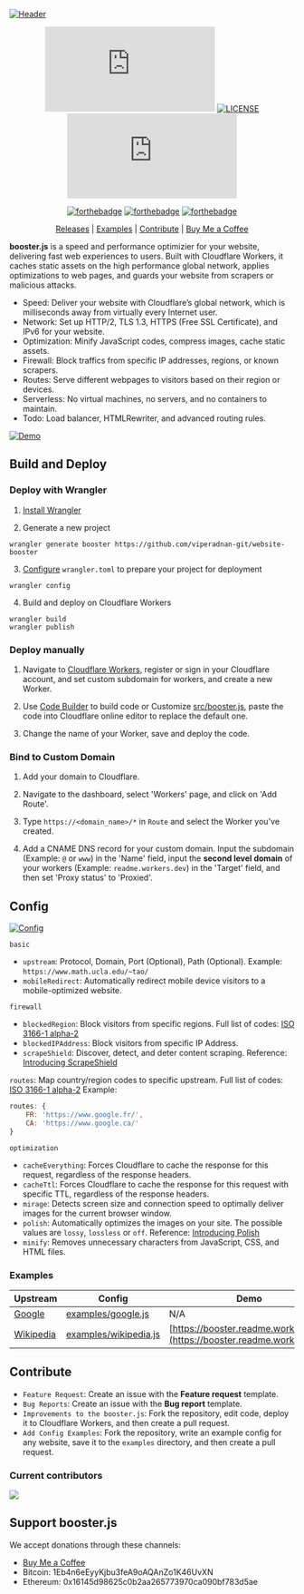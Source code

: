 [![Header](./.github/img/header.png)](https://github.com/viperadnan-git/booster.js)

<div align="center">

[![GitHub stars](https://img.shields.io/github/stars/viperadnan-git/booster.js?style=for-the-badge)](https://github.com/viperadnan-git/booster.js/stargazers)
[![LICENSE](https://img.shields.io/github/forks/viperadnan-git/booster.js.svg?style=for-the-badge)](https://github.com/viperadnan-git/booster.js/network/members)
[![GitHub closed issues](https://img.shields.io/github/issues-closed-raw/viperadnan-git/booster.js?style=for-the-badge)](https://github.com/viperadnan-git/booster.js/issues)

[![forthebadge](https://forthebadge.com/images/badges/built-by-developers.svg)](https://forthebadge.com)
[![forthebadge](https://forthebadge.com/images/badges/made-with-javascript.svg)](https://forthebadge.com)
[![forthebadge](https://forthebadge.com/images/badges/winter-is-coming.svg)](https://forthebadge.com)

[Releases](https://github.com/viperadnan-git/booster.js/releases) | 
[Examples](#examples) | 
[Contribute](#contribute) | 
[Buy Me a Coffee](https://www.buymeacoffee.com/xiaoyangliu)

</div>

**booster.js** is a speed and performance optimizier for your website, delivering fast web experiences to users. Built with Cloudflare Workers, it caches static assets on the high performance global network, applies optimizations to web pages, and guards your website from scrapers or malicious attacks.

- Speed: Deliver your website with Cloudflare’s global network, which is milliseconds away from virtually every Internet user.
- Network: Set up HTTP/2, TLS 1.3, HTTPS (Free SSL Certificate), and IPv6 for your website.
- Optimization: Minify JavaScript codes, compress images, cache static assets.
- Firewall: Block traffics from specific IP addresses, regions, or known scrapers.
- Routes: Serve different webpages to visitors based on their region or devices.
- Serverless: No virtual machines, no servers, and no containers to maintain.
- Todo: Load balancer, HTMLRewriter, and advanced routing rules.

[![Demo](./.github/img/demo.png)](https://github.com/viperadnan-git/booster.js)

## Build and Deploy

### Deploy with Wrangler

1. [Install Wrangler](https://github.com/cloudflare/wrangler#installation)

2. Generate a new project

```
wrangler generate booster https://github.com/viperadnan-git/website-booster
```

3. [Configure](https://developers.cloudflare.com/workers/quickstart/#configure) `wrangler.toml` to prepare your project for deployment

```
wrangler config
```

4. Build and deploy on Cloudflare Workers

```
wrangler build
wrangler publish
```

### Deploy manually

1. Navigate to [Cloudflare Workers](https://workers.cloudflare.com), register or sign in your Cloudflare account, and set custom subdomain for workers, and create a new Worker.

2. Use [Code Builder](https://code-builder.proxies.workers.dev) to build code or Customize [src/booster.js](https://github.com/viperadnan-git/booster.js/blob/master/src/booster.js), paste the code into Cloudflare online editor to replace the default one.

3. Change the name of your Worker, save and deploy the code.

### Bind to Custom Domain

1. Add your domain to Cloudflare.

2. Navigate to the dashboard, select 'Workers' page, and click on 'Add Route'.

3. Type `https://<domain_name>/*` in `Route` and select the Worker you've created.

4. Add a CNAME DNS record for your custom domain. Input the subdomain (Example: `@` or `www`) in the 'Name' field, input the **second level domain** of your workers (Example: `readme.workers.dev`) in the 'Target' field, and then set 'Proxy status' to 'Proxied'. 

## Config

[![Config](./.github/img/config.png)](https://github.com/viperadnan-git/booster.js)

`basic`
- `upstream`: Protocol, Domain, Port (Optional), Path (Optional). Example: `https://www.math.ucla.edu/~tao/`
- `mobileRedirect`: Automatically redirect mobile device visitors to a mobile-optimized website.

`firewall`
- `blockedRegion`: Block visitors from specific regions. Full list of codes: [ISO 3166-1 alpha-2](https://en.wikipedia.org/wiki/ISO_3166-1_alpha-2)
- `blockedIPAddress`: Block visitors from specific IP Address.
- `scrapeShield`: Discover, detect, and deter content scraping. Reference: [Introducing ScrapeShield](https://blog.cloudflare.com/introducing-scrapeshield-discover-defend-dete/)

`routes`: Map country/region codes to specific upstream. Full list of codes: [ISO 3166-1 alpha-2](https://en.wikipedia.org/wiki/ISO_3166-1_alpha-2) Example:

```js
routes: {
    FR: 'https://www.google.fr/',
    CA: 'https://www.google.ca/'
}
```

`optimization`
- `cacheEverything`: Forces Cloudflare to cache the response for this request, regardless of the response headers.
- `cacheTtl`: Forces Cloudflare to cache the response for this request with specific TTL, regardless of the response headers.
- `mirage`: Detects screen size and connection speed to optimally deliver images for the current browser window.
- `polish`: Automatically optimizes the images on your site. The possible values are `lossy`, `lossless` or `off`. Reference: [Introducing Polish](https://blog.cloudflare.com/introducing-polish-automatic-image-optimizati/)
- `minify`: Removes unnecessary characters from JavaScript, CSS, and HTML files.

### Examples

| Upstream | Config | Demo |
|-|-|-|
| [Google](https://www.google.com) | [examples/google.js](examples/google.js) | N/A |
| [Wikipedia](https://en.wikipedia.org) | [examples/wikipedia.js](examples/wikipedia.js) | [https://booster.readme.workers.dev](https://booster.readme.workers.dev) |

## Contribute

- `Feature Request`: Create an issue with the **Feature request** template.
- `Bug Reports`: Create an issue with the **Bug report** template.
- `Improvements to the booster.js`: Fork the repository, edit code, deploy it to Cloudflare Workers, and then create a pull request.
- `Add Config Examples`: Fork the repository, write an example config for any website, save it to the `examples` directory, and then create a pull request.

### Current contributors

[![](https://contributors-img.web.app/image?repo=viperadnan-git/booster.js)](https://github.com/viperadnan-git/booster.js/graphs/contributors)

## Support booster.js

We accept donations through these channels:

- [Buy Me a Coffee](https://www.buymeacoffee.com/xiaoyangliu)
- Bitcoin: 1Eb4n6eEyyKjbu3feA9oAQAnZo1K46UvXN
- Ethereum: 0x16145d98625c0b2aa265773970ca090bf783d5ae
